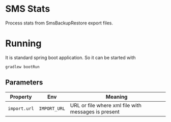 SMS Stats
=========

Process stats from SmsBackupRestore export files.

# Running

It is standard spring boot application. So it can be started with
```
gradlew bootRun
```

## Parameters
| Property | Env | Meaning | 
| --- | --- | --- |
| `import.url` | `IMPORT_URL` | URL or file where xml file with messages is present |